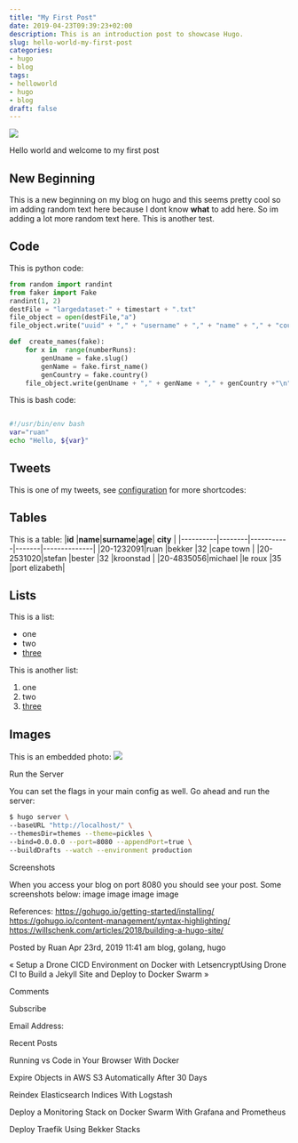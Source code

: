 ```yaml
---
title: "My First Post"
date: 2019-04-23T09:39:23+02:00
description: This is an introduction post to showcase Hugo.
slug: hello-world-my-first-post
categories:
- hugo
- blog
tags:
- helloworld
- hugo
- blog
draft: false
---
```


![](https://i.ytimg.com/vi/fPOSAfxhZLg/maxresdefault.jpg)

Hello world and welcome to my first post

## New Beginning
This is a new beginning on my blog on hugo and this seems pretty cool so im adding random text here because I dont know **what** to add here. So im adding a lot more random text here.
This is another test.

## Code
This is python code:
```python
from random import randint
from faker import Fake
randint(1, 2)
destFile = "largedataset-" + timestart + ".txt"
file_object = open(destFile,"a")
file_object.write("uuid" + "," + "username" + "," + "name" + "," + "country" + "\n")

def  create_names(fake):
	for x in  range(numberRuns):
		genUname = fake.slug()
		genName = fake.first_name()
		genCountry = fake.country()
	file_object.write(genUname + "," + genName + "," + genCountry +"\n")
```
This is bash code:
```bash

#!/usr/bin/env bash
var="ruan"
echo "Hello, ${var}"
```

## Tweets
This is one of my tweets, see [configuration](https://gohugo.io/content-management/shortcodes/#highlight) for more shortcodes:

## Tables
This is a table:
|**id** |**name**|**surname**|**age**| **city** |
|----------|--------|-----------|-------|--------------|
|20-1232091|ruan |bekker |32 |cape town |
|20-2531020|stefan |bester |32 |kroonstad |
|20-4835056|michael |le roux |35 |port elizabeth|

## Lists
This is a list:
* one
* two
*  [three](https://example.com)

This is another list:
1. one
2. two
3.  [three](https://example.com)

## Images
This is an embedded photo:
![](https://images.pexels.com/photos/248797/pexels-photo-248797.jpeg?auto=compress&cs=tinysrgb&dpr=1&w=500)

Run the Server

You can set the flags in your main config as well. Go ahead and run the server:
```bash
$ hugo server \
--baseURL "http://localhost/" \
--themesDir=themes --theme=pickles \
--bind=0.0.0.0 --port=8080 --appendPort=true \
--buildDrafts --watch --environment production
```

Screenshots

When you access your blog on port 8080 you should see your post. Some screenshots below:
image
image
image
image

References:
https://gohugo.io/getting-started/installing/
https://gohugo.io/content-management/syntax-highlighting/
https://willschenk.com/articles/2018/building-a-hugo-site/

Posted by Ruan Apr 23rd, 2019 11:41 am blog, golang, hugo

« Setup a Drone CICD Environment on Docker with LetsencryptUsing Drone CI to Build a Jekyll Site and Deploy to Docker Swarm »

Comments

Subscribe

Email Address:

Recent Posts

Running vs Code in Your Browser With Docker

Expire Objects in AWS S3 Automatically After 30 Days

Reindex Elasticsearch Indices With Logstash

Deploy a Monitoring Stack on Docker Swarm With Grafana and Prometheus

Deploy Traefik Using Bekker Stacks